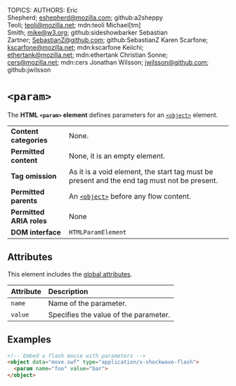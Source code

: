 TOPICS: <param>
AUTHORS: Eric Shepherd; eshepherd@mozilla.com; github:a2sheppy
         Teoli; teoli@mozilla.net; mdn:teoli
         Michael[tm] Smith; mike@w3.org; github:sideshowbarker
         Sebastian Zartner; SebastianZ@github.com; github:SebastianZ
         Karen Scarfone; kscarfone@mozilla.net; mdn:kscarfone
         Keiichi; ethertank@mozilla.net; mdn:ethertank
         Christian Sonne; cers@mozilla.net; mdn:cers
         Jonathan Wilsson; jwilsson@github.com; github:jwilsson

# `<param>`

The **HTML `<param>` element** defines parameters for an [`<object>`](/en/webfrontend/<object>) element.

|  |  |
| :-- | :-- |
| **Content categories** | None. |
| **Permitted content** | None, it is an empty element. |
| **Tag omission** | As it is a void element, the start tag must be present and the end tag must not be present.|
| **Permitted parents** | An [`<object>`](/en/webfrontend/<object>) before any flow content. |
| **Permitted ARIA roles** | None |
| **DOM interface** | `HTMLParamElement` |

## Attributes

This element includes the [global attributes](https://wiki.developer.mozilla.org/en-US/docs/HTML/Global_attributes).

| Attribute | Description |
| :-- | :-- |
| `name` | Name of the parameter.
| `value` | Specifies the value of the parameter.

## Examples

```html
<!-- Embed a flash movie with parameters -->
<object data="move.swf" type="application/x-shockwave-flash">
  <param name="foo" value="bar">
</object>
```
